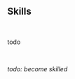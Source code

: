 <!-- no index -->

## Skills

<br>

todo

<br>

*todo: become skilled*
<!-- LAST EDITED 1700444000 LAST EDITED-->